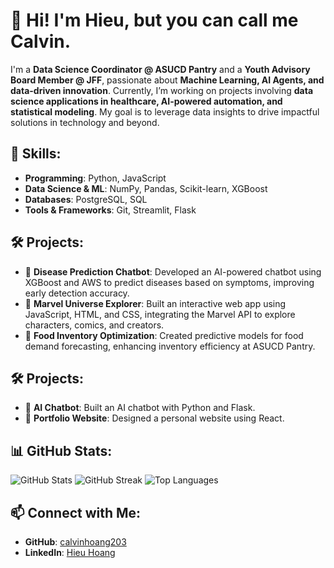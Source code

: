 # 👋 Hi! I'm Hieu, but you can call me Calvin. 

I'm a **Data Science Coordinator @ ASUCD Pantry** and a **Youth Advisory Board Member @ JFF**, passionate about **Machine Learning, AI Agents, and data-driven innovation**. Currently, I’m working on projects involving **data science applications in healthcare, AI-powered automation, and statistical modeling**. My goal is to leverage data insights to drive impactful solutions in technology and beyond.

## 🚀 Skills:
- **Programming**: Python, JavaScript  
- **Data Science & ML**: NumPy, Pandas, Scikit-learn, XGBoost  
- **Databases**: PostgreSQL, SQL  
- **Tools & Frameworks**: Git, Streamlit, Flask  

## 🛠 Projects:
- 🔹 **Disease Prediction Chatbot**: Developed an AI-powered chatbot using XGBoost and AWS to predict diseases based on symptoms, improving early detection accuracy.  
- 🔹 **Marvel Universe Explorer**: Built an interactive web app using JavaScript, HTML, and CSS, integrating the Marvel API to explore characters, comics, and creators.  
- 🔹 **Food Inventory Optimization**: Created predictive models for food demand forecasting, enhancing inventory efficiency at ASUCD Pantry.  

## 🛠 Projects:
- 🔹 **AI Chatbot**: Built an AI chatbot with Python and Flask.
- 🔹 **Portfolio Website**: Designed a personal website using React.

## 📊 GitHub Stats:
![GitHub Stats](https://github-readme-stats.vercel.app/api?username=your_username&show_icons=true&theme=dark)
![GitHub Streak](https://github-readme-streak-stats.herokuapp.com/?user=your_username&theme=dark)
![Top Languages](https://github-readme-stats.vercel.app/api/top-langs/?username=your_username&layout=compact&theme=dark)

## 📫 Connect with Me:
- **GitHub**: [calvinhoang203]([https://github.com/your_username](https://github.com/calvinhoang203))
- **LinkedIn**: [Hieu Hoang](https://linkedin.com/in/yourname)
